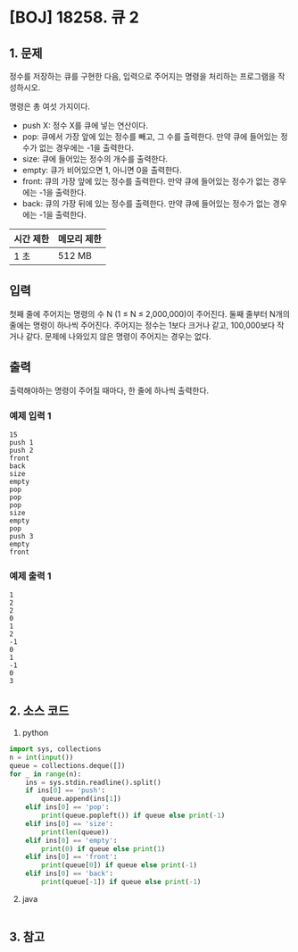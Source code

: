 # [BOJ] 18258. 큐 2

## 1. 문제

정수를 저장하는 큐를 구현한 다음, 입력으로 주어지는 명령을 처리하는 프로그램을 작성하시오.

명령은 총 여섯 가지이다.

- push X: 정수 X를 큐에 넣는 연산이다.
- pop: 큐에서 가장 앞에 있는 정수를 빼고, 그 수를 출력한다. 만약 큐에 들어있는 정수가 없는 경우에는 -1을 출력한다.
- size: 큐에 들어있는 정수의 개수를 출력한다.
- empty: 큐가 비어있으면 1, 아니면 0을 출력한다.
- front: 큐의 가장 앞에 있는 정수를 출력한다. 만약 큐에 들어있는 정수가 없는 경우에는 -1을 출력한다.
- back: 큐의 가장 뒤에 있는 정수를 출력한다. 만약 큐에 들어있는 정수가 없는 경우에는 -1을 출력한다.


| 시간 제한 | 메모리 제한 |
|:------|:-------| 
| 1 초   | 512 MB |


## 입력

첫째 줄에 주어지는 명령의 수 N (1 ≤ N ≤ 2,000,000)이 주어진다. 둘째 줄부터 N개의 줄에는 명령이 하나씩 주어진다. 주어지는 정수는 1보다 크거나 같고, 100,000보다 작거나 같다. 문제에 나와있지 않은 명령이 주어지는 경우는 없다.


## 출력

출력해야하는 명령이 주어질 때마다, 한 줄에 하나씩 출력한다.

### 예제 입력 1

```
15
push 1
push 2
front
back
size
empty
pop
pop
pop
size
empty
pop
push 3
empty
front
```

### 예제 출력 1

```
1
2
2
0
1
2
-1
0
1
-1
0
3
```




## 2. 소스 코드

1. python

```python
import sys, collections
n = int(input())
queue = collections.deque([])
for _ in range(n):
    ins = sys.stdin.readline().split()
    if ins[0] == 'push':
        queue.append(ins[1])
    elif ins[0] == 'pop':
        print(queue.popleft()) if queue else print(-1)
    elif ins[0] == 'size':
        print(len(queue))
    elif ins[0] == 'empty':
        print(0) if queue else print(1)
    elif ins[0] == 'front':
        print(queue[0]) if queue else print(-1)
    elif ins[0] == 'back':
        print(queue[-1]) if queue else print(-1)  
```

2. java

```java

```


## 3. 참고

```

```



